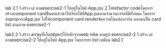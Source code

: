 lab 2.1
1.สร้าง ui ตามexercise2-1 ให้อยู่ในไฟล์ App.jsx
2.ให้refactor codeโดยการสร้างcomponent cardขึ้นมาแล้วนำไปเรียกใช้ที่App.jsxตามจำนวนการ์ดที่มีทั้งหมด โดยการส่งpropจากApp.jsx ไปให้component card renderข้อความในแต่ละการ์ด ออกมาเป็น card list ตามภาพ exercise2-1

lab2.2
1.สร้าง arrayที่เก็บobjectโปรดักจากweb nike ตามรูป exercise2-2
1.สร้าง ui ตามexercise2-2 ให้อยู่ในไฟล์ App.jsx โดยการทำ list เหมือน lab2.1
